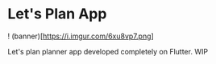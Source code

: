 # Let's Plan App
! (banner)[https://i.imgur.com/6xu8vp7.png]

 Let's plan planner app developed completely on Flutter. WIP
